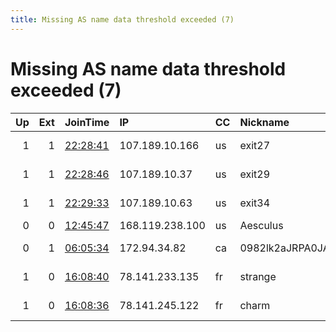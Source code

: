 ```yaml
---
title: Missing AS name data threshold exceeded (7)
---
```


# Missing AS name data threshold exceeded (7)

|   Up |   Ext | JoinTime                                                                                            | IP              | CC   | Nickname         |   ORp |   Dirp | Version   | Contact                      | OS    |   eFamMembers |
|-----:|------:|:----------------------------------------------------------------------------------------------------|:----------------|:-----|:-----------------|------:|-------:|:----------|:-----------------------------|:------|--------------:|
|    1 |     1 | [22:28:41](https://metrics.torproject.org/rs.html#details/B64FD7F8D6BDDDB8E08D3485452C3375CB648EA0) | 107.189.10.166  | us   | exit27           |   443 |      0 | 0.4.4.6   | oxds at protonmail dot       | Linux |            43 |
|    1 |     1 | [22:28:46](https://metrics.torproject.org/rs.html#details/DFBE95C55EF27F9BAE4659EF92F09D411A0FC40F) | 107.189.10.37   | us   | exit29           |   443 |      0 | 0.4.4.6   | oxds at protonmail dot       | Linux |            43 |
|    1 |     1 | [22:29:33](https://metrics.torproject.org/rs.html#details/ECEECB2CA882885FB42CE237E1D7824442ED759F) | 107.189.10.63   | us   | exit34           |   443 |      0 | 0.4.4.6   | oxds at protonmail dot       | Linux |            43 |
|    0 |     0 | [12:45:47](https://metrics.torproject.org/rs.html#details/8CEFE08A7467329DE78F293B7AD08D3F831C4725) | 168.119.238.100 | us   | Aesculus         |   443 |      0 | 0.4.4.6   | rowin@riseup.net             | Linux |             1 |
|    0 |     1 | [06:05:34](https://metrics.torproject.org/rs.html#details/C8426FE101C83A16456395EFD8436F58CA78A672) | 172.94.34.82    | ca   | 0982lk2aJRPA0JA0 |   443 |   8443 | 0.4.4.6   | B. Watts &lt;brettwatt@post. | Linux |             1 |
|    1 |     0 | [16:08:40](https://metrics.torproject.org/rs.html#details/6D2B49A5A3C7F6CE86648BD1856AB6C7BD8A9948) | 78.141.233.135  | fr   | strange          |   443 |     80 | 0.4.4.6   | Fractal Synergy &lt;fractal  | Linux |            10 |
|    1 |     0 | [16:08:36](https://metrics.torproject.org/rs.html#details/2D8696A59D22518D45F49B7FD11D69EA7A78E99C) | 78.141.245.122  | fr   | charm            |   443 |     80 | 0.4.4.6   | Fractal Synergy &lt;fractal  | Linux |            10 |

